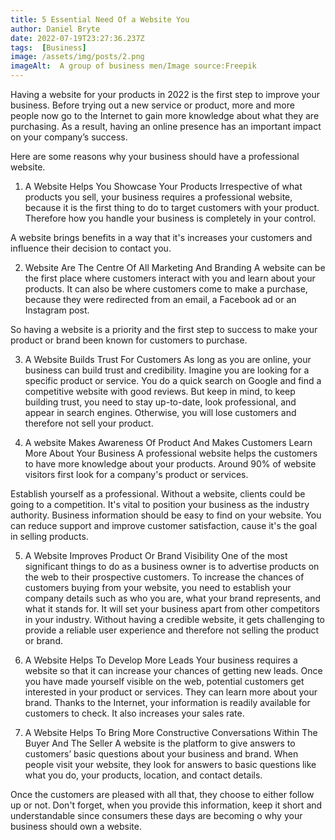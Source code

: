 ```yaml
---
title: 5 Essential Need Of a Website You
author: Daniel Bryte
date: 2022-07-19T23:27:36.237Z
tags:  [Business]
image: /assets/img/posts/2.png
imageAlt:  A group of business men/Image source:Freepik
---
```

Having a website for your products in 2022 is the first step to improve your business. 
Before trying out a new service or product, more and more people now go to the Internet to gain more knowledge about what they are  purchasing. As a result, having an online presence has an important impact on your company’s success. 

Here are some reasons why your business should have a professional website.

1. A Website Helps You Showcase Your Products
Irrespective of what products you sell, your business requires a professional website, because it is the first thing to do to target customers with your product. Therefore how you handle your business is completely in your control.

A website brings benefits in a way that it's increases your customers and influence their decision to contact you.

2. Website Are The Centre Of All Marketing And Branding 
A website can be the first place where  customers interact with you and learn about your products. It can also be where customers come to make a purchase, because they were redirected from an email, a Facebook ad or an Instagram post.

So having a website is a priority and the first step to success to make your product or brand been known for customers to purchase.

3. A Website Builds Trust For Customers
As long as you are online, your business can build trust and credibility. Imagine you are looking for a specific product or service. You do a quick search on Google and find a competitive website with good reviews. But keep in mind, to keep building trust, you need to stay up-to-date, look professional, and appear in search engines. Otherwise, you will lose customers and therefore not sell your product.

4. A website Makes Awareness Of Product And Makes Customers Learn More About Your Business
A professional website helps the customers to have more knowledge about your products.  Around 90% of website visitors first look for a company's product or services.

Establish yourself as a professional. Without a website, clients could be going to a competition. It's vital to position your business as the industry authority. Business information should be easy to find on your website.  You can reduce support  and improve customer satisfaction, cause it's the goal in selling products.

5. A Website Improves Product Or Brand Visibility
One of the most significant things to do as a business owner is to advertise products on the web to their prospective customers. To increase the chances of customers buying from your website, you need to establish your company details such as who you are, what your brand represents, and what it stands for. It will set your business apart from other competitors in your industry. Without having a credible website, it gets challenging to provide a reliable user experience and therefore not selling the product or brand. 

6. A Website Helps To Develop More Leads
Your business requires a website so that it can increase your chances of getting new leads. Once you have made yourself visible on the web, potential customers get interested in your product or services. They can learn more about your brand. Thanks to the Internet, your information is readily available for customers to check. It also increases your sales rate. 

7. A Website Helps To Bring More Constructive Conversations Within The Buyer And The Seller
A website is the platform to give answers to customers’ basic questions about your business and brand. When people visit your website, they look for answers to basic questions like what you do, your products, location, and contact details. 

Once the customers are pleased with all that, they choose to either follow up or not. Don't forget, when you provide this information, keep it short and understandable since consumers these days are becoming o why your business should own a website.

<!--EndFragment-->